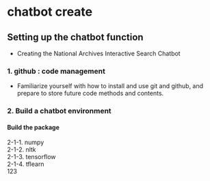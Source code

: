# chatbot create 

## Setting up the chatbot function

- Creating the National Archives Interactive Search Chatbot

### 1. github : code management

- Familiarize yourself with how to install and use git and github, and prepare to store future code methods and contents.

### 2. Build a chatbot environment

#### Build the package

2-1-1. numpy <br/>
2-1-2. nltk <br/>
2-1-3. tensorflow <br/>
2-1-4. tflearn <br/>
123
